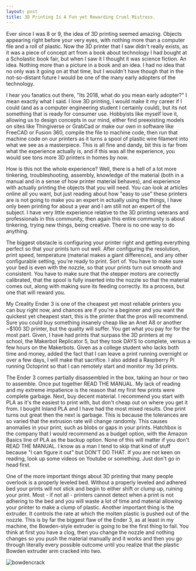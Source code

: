 ```yaml
---
layout: post
title: 3D Printing Is A Fun yet Rewarding Cruel Mistress.
---
```


Ever since I was 8 or 9, the idea of 3D printing seemed amazing. Objects appearing right before your very eyes, with nothing more than a computer file and a roll of plastic. Now the 3D printer that I saw didn't really exists, as it was a piece of concept art from a book about technology I had bought at a Scholastic book fair, but when I saw it I thought it was science fiction. An idea. Nothing more than a picture in a book and an idea. I had no idea that no only was it going on at that time, but I wouldn't have though that in the not-so-distant future I would be one of the many early adopters of the technology.

I hear you fanatics out there, "Its 2018, what do you mean early adopter?" I mean exactly what I said. I love 3D printing, I would make it my career if I could (and as a computer engineering student I certainly could), but its not something that is ready for consumer use. Hobbyists like myself love it, allowing us to design concepts in our mind, either find preexisting models on sites like Thingiverse or GrabCad or make our own in software like FreeCAD or Fusion 360, compile the file to machine code, then run that machine code on our printers as it turns a spool of plastic wire filament into what we see as a masterpiece. This is all fine and dandy, bit this is far from what the experience actually is, and if this was all the experience, you would see tons more 3D printers in homes by now.

How is this not the whole experience? Well, there is a hell of a lot more tinkering, troubleshooting, assembly, knowledge of the material (both in a manual and in a sense of how printer material behaves), and experience with actually printing the objects that you will need. You can look at articles online all you want, but just reading about how "easy to use" these printers are is not going to make you an expert in actually using the things, I have only been printing for about a year and I am still not an expert of the subject. I have very little experience relative to the 3D printing veterans and professionals in this community, then again this entire community is about tinkering, trying new things, being creative. There is no one way to do anything.

The biggest obstacle is configuring your printer right and getting everything perfect so that your prints turn out well. After configuring the resolution, print speed, temperature (material makes a giant difference), and any other configurable setting, you're ready to print. Sort of. You have to make sure your bed is even with the nozzle, so that your prints turn out smooth and consistent. You have to make sure that the stepper motors are correctly calibrated, that the spool is fully inserted into the nozzle so that the material comes out, along with making sure its feeding correctly. Its a process, but one that will reward you.

My Creality Ender 3 is one of the cheapest yet most reliable printers you can buy right now, and chances are if you're a beginner and you want the quickest yet cheapest start, this is the printer that the pros will recommend. Sure you could buy something insanely cheap like an Anet A8 or another ~$100 3D printer, but the quality will suffer. You get what you pay for for the most part. Given, I have had prints that surpass the 3D printers at my school, the Makerbot Replicator 5, but they took DAYS to complete, versus a few hours on the Makerbots. Given as a college student who lacks both time and money, added the fact that I can leave a print running overnight or over a few days, I will make that sacrifice. I also added a Raspberry Pi running Octoprint so that I can remotely start and monitor my 3d prints.

The Ender 3 comes partially disassembled in the box, taking an hour or two to assemble. Once put together READ THE MANUAL. My lack of reading and my extreme impatience is the reason that my first few prints were complete garbage. Next, buy decent material. I recommend you start with PLA as it's the easiest to print with, but don't cheap out on where you get it from. I bought Inland PLA and I have had the most mixed results. One print turns out great then the next is garbage. This is because the tolerances are so varied that the extrusion rate will change randomly. This causes anomalies in your print, such as blobs or gaps in your prints. Hatchbox is the company that I would recommend as a budget option, with the Amazon Basics line of PLA as the backup option. None of this will matter if you don't READ THE MANUAL. I know as a man I tend to skip that kind of stuff because "I can figure it out" but DON'T DO THAT. If you are not keen on reading, look up some videos on Youtube or something. Just don't go in head first.

One of the more important things about 3D printing that many people overlook is a properly leveled bed. Without a properly leveled and adhered bed your prints will not stick and begin to either shift or clump up, ruining your print. Most - if not all - printers cannot detect when a print is not adhering to the bed and you will waste a lot of time and material allowing your printer to make a clump of plastic. Another important thing is the extruder. It controls the rate at which the molten plastic is pushed out of the nozzle. This is by far the biggest flaw of the Ender 3, as at least in my machine, the Bowden-style extruder is going to be the first thing to fail. You think at first you have a clog, then you change the nozzle and nothing changes so you push the material manually and it works and then you go through literally every possible outcome until you realize that the plastic Bowden extruder arm cracked into two.

![bowdencrack]()